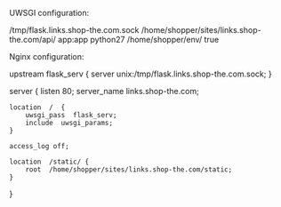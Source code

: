 
UWSGI configuration:

<uwsgi>
    <socket>/tmp/flask.links.shop-the.com.sock</socket>
    <pythonpath>/home/shopper/sites/links.shop-the.com/api/</pythonpath>
    <module>app:app</module>
    <plugins>python27</plugins>
    <virtualenv>/home/shopper/env/</virtualenv>
    <disable-logging>true</disable-logging>
</uwsgi>



Nginx configuration:

upstream flask_serv {
    server unix:/tmp/flask.links.shop-the.com.sock;
}

server {
    listen 80;
    server_name  links.shop-the.com;

    location  /  {
        uwsgi_pass  flask_serv;
        include  uwsgi_params;
    }

    access_log off;

    location  /static/ {
        root  /home/shopper/sites/links.shop-the.com/static;
    }
}
